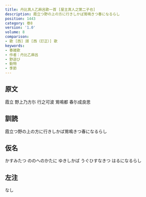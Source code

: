 ```yaml
---
title: 丹比真人乙麻呂歌一首 [屋主真人之第二子也]
description: 霞立つ野の上の方に行きしかば鴬鳴きつ春になるらし
position: 1443
category: 巻8
version: '1.0'
volume: 8
comparison:
- 歌 [西] 謌 [西（訂正）] 歌
keywords:
- 春雑歌
- 作者：丹比乙麻呂
- 野遊び
- 動物
- 季節
---
```


## 原文

霞立 野上乃方尓 行之可波 鴬鳴都 春尓成良思

## 訓読

霞立つ野の上の方に行きしかば鴬鳴きつ春になるらし

## 仮名

かすみたつ ののへのかたに ゆきしかば うぐひすなきつ はるになるらし

## 左注

なし
